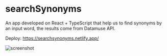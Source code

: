 # searchSynonyms
An app developed on React + TypeScript that help us to find synonyms by an input word, the results come from Datamuse API.

Deploy: https://searchsynonyms.netlify.app/

![screenshot](https://user-images.githubusercontent.com/83987715/216335172-9f0f296d-b2e9-4f12-b55f-cde59b35ef4f.png)

